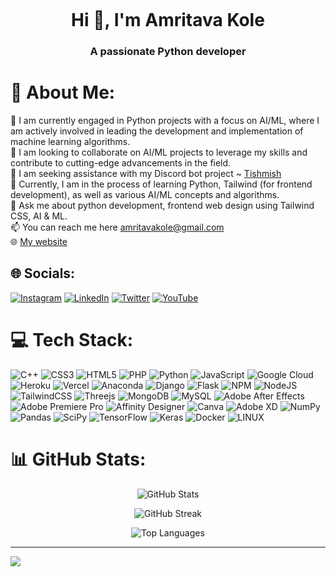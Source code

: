 <p align="center">
  <img src="https://cdn.discordapp.com/attachments/1126359222712541184/1126359888486998180/meowcat.png" alt="">
</p>

<h1 align="center">Hi 👋, I'm Amritava Kole</h1>
<h3 align="center">A passionate Python developer</h3>

# 💫 About Me:
🔭 I am currently engaged in Python projects with a focus on AI/ML, where I am actively involved in leading the development and implementation of machine learning algorithms.<br>👯 I am looking to collaborate on AI/ML projects to leverage my skills and contribute to cutting-edge advancements in the field.<br>🤝 I am seeking assistance with my Discord bot project ~ [Tishmish](https://github.com/awmie/tishmish.git)<br>🌱 Currently, I am in the process of learning Python, Tailwind (for frontend development), as well as various AI/ML concepts and algorithms.<br>💬 Ask me about python development, frontend web design using Tailwind CSS, AI & ML.<br>📫 You can reach me here amritavakole@gmail.com<br>🌐 [My website](https://awmie.vercel.app)

## 🌐 Socials:
[![Instagram](https://img.shields.io/badge/Instagram-%23E4405F.svg?logo=Instagram&logoColor=white)](https://instagram.com/https://www.instagram.com/awmeyyyie/) [![LinkedIn](https://img.shields.io/badge/LinkedIn-%230077B5.svg?logo=linkedin&logoColor=white)](https://linkedin.com/in/https://www.linkedin.com/in/amritava-kole-521bb0229/) [![Twitter](https://img.shields.io/badge/Twitter-%231DA1F2.svg?logo=Twitter&logoColor=white)](https://twitter.com/https://twitter.com/itsawme) [![YouTube](https://img.shields.io/badge/YouTube-%23FF0000.svg?logo=YouTube&logoColor=white)](https://youtube.com/@https://www.youtube.com/@editsyoriichi) 

# 💻 Tech Stack:
![C++](https://img.shields.io/badge/c++-%2300599C.svg?style=plastic&logo=c%2B%2B&logoColor=white) ![CSS3](https://img.shields.io/badge/css3-%231572B6.svg?style=plastic&logo=css3&logoColor=white) ![HTML5](https://img.shields.io/badge/html5-%23E34F26.svg?style=plastic&logo=html5&logoColor=white) ![PHP](https://img.shields.io/badge/php-%23777BB4.svg?style=plastic&logo=php&logoColor=white) ![Python](https://img.shields.io/badge/python-3670A0?style=plastic&logo=python&logoColor=ffdd54) ![JavaScript](https://img.shields.io/badge/javascript-%23323330.svg?style=plastic&logo=javascript&logoColor=%23F7DF1E) ![Google Cloud](https://img.shields.io/badge/Google%20Cloud-%234285F4.svg?style=plastic&logo=google-cloud&logoColor=white) ![Heroku](https://img.shields.io/badge/heroku-%23430098.svg?style=plastic&logo=heroku&logoColor=white) ![Vercel](https://img.shields.io/badge/vercel-%23000000.svg?style=plastic&logo=vercel&logoColor=white) ![Anaconda](https://img.shields.io/badge/Anaconda-%2344A833.svg?style=plastic&logo=anaconda&logoColor=white) ![Django](https://img.shields.io/badge/django-%23092E20.svg?style=plastic&logo=django&logoColor=white) ![Flask](https://img.shields.io/badge/flask-%23000.svg?style=plastic&logo=flask&logoColor=white) ![NPM](https://img.shields.io/badge/NPM-%23000000.svg?style=plastic&logo=npm&logoColor=white) ![NodeJS](https://img.shields.io/badge/node.js-6DA55F?style=plastic&logo=node.js&logoColor=white) ![TailwindCSS](https://img.shields.io/badge/tailwindcss-%2338B2AC.svg?style=plastic&logo=tailwind-css&logoColor=white) ![Threejs](https://img.shields.io/badge/threejs-black?style=plastic&logo=three.js&logoColor=white) ![MongoDB](https://img.shields.io/badge/MongoDB-%234ea94b.svg?style=plastic&logo=mongodb&logoColor=white) ![MySQL](https://img.shields.io/badge/mysql-%2300f.svg?style=plastic&logo=mysql&logoColor=white) ![Adobe After Effects](https://img.shields.io/badge/Adobe%20After%20Effects-9999FF.svg?style=plastic&logo=Adobe%20After%20Effects&logoColor=white) ![Adobe Premiere Pro](https://img.shields.io/badge/Adobe%20Premiere%20Pro-9999FF.svg?style=plastic&logo=Adobe%20Premiere%20Pro&logoColor=white) ![Affinity Designer](https://img.shields.io/badge/affinitydesginer-%231B72BE.svg?style=plastic&logo=affinity-designer&logoColor=white) ![Canva](https://img.shields.io/badge/Canva-%2300C4CC.svg?style=plastic&logo=Canva&logoColor=white) ![Adobe XD](https://img.shields.io/badge/Adobe%20XD-470137?style=plastic&logo=Adobe%20XD&logoColor=#FF61F6) ![NumPy](https://img.shields.io/badge/numpy-%23013243.svg?style=plastic&logo=numpy&logoColor=white) ![Pandas](https://img.shields.io/badge/pandas-%23150458.svg?style=plastic&logo=pandas&logoColor=white) ![SciPy](https://img.shields.io/badge/SciPy-%230C55A5.svg?style=plastic&logo=scipy&logoColor=%white) ![TensorFlow](https://img.shields.io/badge/TensorFlow-%23FF6F00.svg?style=plastic&logo=TensorFlow&logoColor=white) ![Keras](https://img.shields.io/badge/Keras-%23D00000.svg?style=plastic&logo=Keras&logoColor=white) ![Docker](https://img.shields.io/badge/docker-%230db7ed.svg?style=plastic&logo=docker&logoColor=white) ![LINUX](https://img.shields.io/badge/Linux-FCC624?style=plastic&logo=linux&logoColor=black)
# 📊 GitHub Stats:

<p align="center">
  <img src="https://github-readme-stats.vercel.app/api?username=awmie&theme=chartreuse-dark&hide_border=false&include_all_commits=false&count_private=false" alt="GitHub Stats">
</p>

<p align="center">
  <img src="https://github-readme-streak-stats.herokuapp.com/?user=awmie&theme=chartreuse-dark&hide_border=false" alt="GitHub Streak">
</p>

<p align="center">
  <img src="https://github-readme-stats.vercel.app/api/top-langs/?username=awmie&theme=chartreuse-dark&hide_border=false&include_all_commits=false&count_private=false&layout=compact" alt="Top Languages">
</p>

---
[![](https://visitcount.itsvg.in/api?id=awmie&icon=0&color=12)](https://visitcount.itsvg.in)

<!-- Proudly created with GPRM ( https://gprm.itsvg.in ) -->
